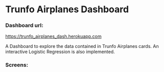 
# Trunfo Airplanes Dashboard

### Dashboard url:
https://trunfo_airplanes_dash.herokuapp.com

A Dashboard to explore the data contained in Trunfo Airplanes cards. 
An interactive Logistic Regression is also implemented.


### Screens:

<!--
![screen 1](Figs/explor_data_analysis_tab.png)
![screen 2](Figs/data_table_tab.png)
![screen 3](Figs/ml_model_tab.png)
-->
